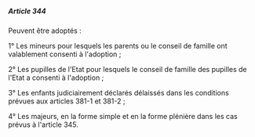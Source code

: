 ##### Article 344

Peuvent être adoptés :

1° Les mineurs pour lesquels les parents ou le conseil de famille ont valablement consenti à l'adoption ;

2° Les pupilles de l'Etat pour lesquels le conseil de famille des pupilles de l'Etat a consenti à l'adoption ;

3° Les enfants judiciairement déclarés délaissés dans les conditions prévues aux articles 381-1 et 381-2 ;

4° Les majeurs, en la forme simple et en la forme plénière dans les cas prévus à l'article 345.

